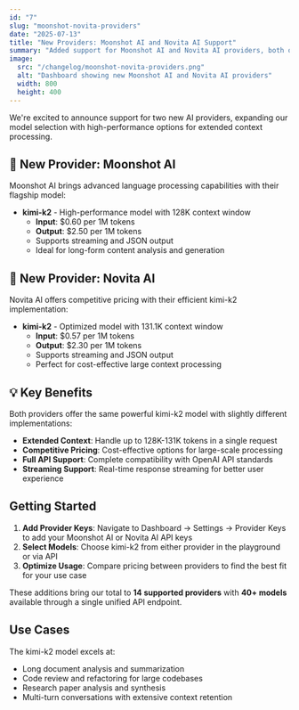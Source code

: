 ```yaml
---
id: "7"
slug: "moonshot-novita-providers"
date: "2025-07-13"
title: "New Providers: Moonshot AI and Novita AI Support"
summary: "Added support for Moonshot AI and Novita AI providers, both offering the powerful kimi-k2 model with extensive context windows and competitive pricing."
image:
  src: "/changelog/moonshot-novita-providers.png"
  alt: "Dashboard showing new Moonshot AI and Novita AI providers"
  width: 800
  height: 400
---
```


We're excited to announce support for two new AI providers, expanding our model selection with high-performance options for extended context processing.

## 🚀 New Provider: Moonshot AI

Moonshot AI brings advanced language processing capabilities with their flagship model:

- **kimi-k2** - High-performance model with 128K context window
  - **Input**: $0.60 per 1M tokens
  - **Output**: $2.50 per 1M tokens
  - Supports streaming and JSON output
  - Ideal for long-form content analysis and generation

## 🤖 New Provider: Novita AI

Novita AI offers competitive pricing with their efficient kimi-k2 implementation:

- **kimi-k2** - Optimized model with 131.1K context window
  - **Input**: $0.57 per 1M tokens
  - **Output**: $2.30 per 1M tokens
  - Supports streaming and JSON output
  - Perfect for cost-effective large context processing

## 💡 Key Benefits

Both providers offer the same powerful kimi-k2 model with slightly different implementations:

- **Extended Context**: Handle up to 128K-131K tokens in a single request
- **Competitive Pricing**: Cost-effective options for large-scale processing
- **Full API Support**: Complete compatibility with OpenAI API standards
- **Streaming Support**: Real-time response streaming for better user experience

## Getting Started

1. **Add Provider Keys**: Navigate to Dashboard → Settings → Provider Keys to add your Moonshot AI or Novita AI API keys
2. **Select Models**: Choose kimi-k2 from either provider in the playground or via API
3. **Optimize Usage**: Compare pricing between providers to find the best fit for your use case

These additions bring our total to **14 supported providers** with **40+ models** available through a single unified API endpoint.

## Use Cases

The kimi-k2 model excels at:

- Long document analysis and summarization
- Code review and refactoring for large codebases
- Research paper analysis and synthesis
- Multi-turn conversations with extensive context retention
